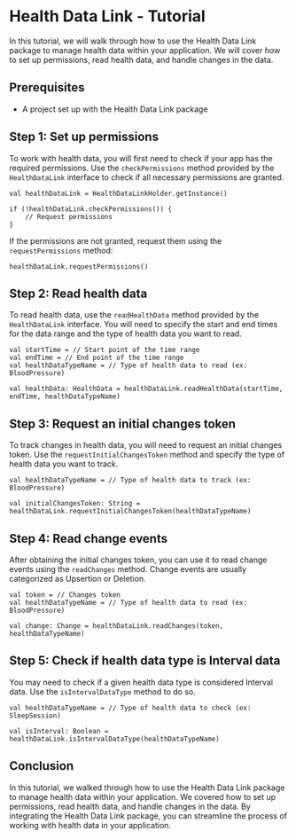 

# Health Data Link - Tutorial


In this tutorial, we will walk through how to use the Health Data Link package to manage health data within your application. We will cover how to set up permissions, read health data, and handle changes in the data.

## Prerequisites

- A project set up with the Health Data Link package

## Step 1: Set up permissions

To work with health data, you will first need to check if your app has the required permissions. Use the `checkPermissions` method provided by the `HealthDataLink` interface to check if all necessary permissions are granted.

```
val healthDataLink = HealthDataLinkHolder.getInstance()

if (!healthDataLink.checkPermissions()) {
    // Request permissions
}
```

If the permissions are not granted, request them using the `requestPermissions` method:

```
healthDataLink.requestPermissions()
```

## Step 2: Read health data

To read health data, use the `readHealthData` method provided by the `HealthDataLink` interface. You will need to specify the start and end times for the data range and the type of health data you want to read.

```
val startTime = // Start point of the time range
val endTime = // End point of the time range
val healthDataTypeName = // Type of health data to read (ex: BloodPressure)

val healthData: HealthData = healthDataLink.readHealthData(startTime, endTime, healthDataTypeName)
```

## Step 3: Request an initial changes token

To track changes in health data, you will need to request an initial changes token. Use the `requestInitialChangesToken` method and specify the type of health data you want to track.

```
val healthDataTypeName = // Type of health data to track (ex: BloodPressure)

val initialChangesToken: String = healthDataLink.requestInitialChangesToken(healthDataTypeName)
```

## Step 4: Read change events

After obtaining the initial changes token, you can use it to read change events using the `readChanges` method. Change events are usually categorized as Upsertion or Deletion.

```
val token = // Changes token
val healthDataTypeName = // Type of health data to read (ex: BloodPressure)

val change: Change = healthDataLink.readChanges(token, healthDataTypeName)
```

## Step 5: Check if health data type is Interval data

You may need to check if a given health data type is considered Interval data. Use the `isIntervalDataType` method to do so.

```
val healthDataTypeName = // Type of health data to check (ex: SleepSession)

val isInterval: Boolean = healthDataLink.isIntervalDataType(healthDataTypeName)
```

## Conclusion

In this tutorial, we walked through how to use the Health Data Link package to manage health data within your application. We covered how to set up permissions, read health data, and handle changes in the data. By integrating the Health Data Link package, you can streamline the process of working with health data in your application.
